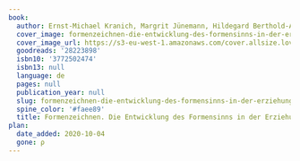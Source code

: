 ```yaml
---
book:
  author: Ernst-Michael Kranich, Margrit Jünemann, Hildegard Berthold-Andrae
  cover_image: formenzeichnen-die-entwicklung-des-formensinns-in-der-erziehung-.jpg
  cover_image_url: https://s3-eu-west-1.amazonaws.com/cover.allsize.lovelybooks.de/formenzeichnen-9783772502477_xxl.jpg
  goodreads: '28223898'
  isbn10: '3772502474'
  isbn13: null
  language: de
  pages: null
  publication_year: null
  slug: formenzeichnen-die-entwicklung-des-formensinns-in-der-erziehung-
  spine_color: '#faee89'
  title: Formenzeichnen. Die Entwicklung des Formensinns in der Erziehung.
plan:
  date_added: 2020-10-04
  gone: ρ
---
```

